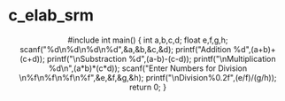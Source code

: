 # c_elab_srm
<p align="center">
#include <stdio.h> 
int main()
{ 
    int a,b,c,d; 
    float e,f,g,h; 
    scanf("%d\n%d\n%d\n%d",&a,&b,&c,&d); 
    printf("Addition %d",(a+b)+(c+d));
    printf("\nSubstraction %d",(a-b)-(c-d));
    printf("\nMultiplication %d\n",(a*b)*(c*d));
    scanf("Enter Numbers for Division \n%f\n%f\n%f\n%f",&e,&f,&g,&h); 
    printf("\nDivision%0.2f",(e/f)/(g/h)); 
    return 0; 
} 
</p>


